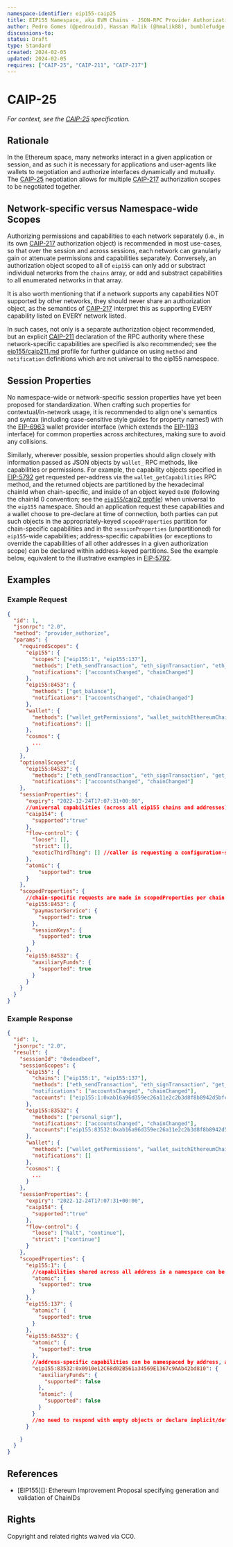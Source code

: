 ```yaml
---
namespace-identifier: eip155-caip25
title: EIP155 Namespace, aka EVM Chains - JSON-RPC Provider Authorization
author: Pedro Gomes (@pedrouid), Hassan Malik (@hmalik88), bumblefudge (@bumblefudge)
discussions-to: 
status: Draft
type: Standard
created: 2024-02-05
updated: 2024-02-05
requires: ["CAIP-25", "CAIP-211", "CAIP-217"]
---
```


# CAIP-25

_For context, see the [CAIP-25][] specification._

## Rationale

In the Ethereum space, many networks interact in a given application or session, and as such it is necessary for applications and user-agents like wallets to negotiation and authorize interfaces dynamically and mutually.
The [CAIP-25] negotiation allows for multiple [CAIP-217] authorization scopes to be negotiated together. 

## Network-specific versus Namespace-wide Scopes

Authorizing permissions and capabilities to each network separately (i.e., in its own [CAIP-217] authorization object) is recommended in most use-cases, so that over the session and across sessions, each network can granularly gain or attenuate permissions and capabilities separately. 
Conversely, an authorization object scoped to all of `eip155` can only add or substract individual networks from the `chains` array, or add and substract capabilities to all enumerated networks in that array.

It is also worth mentioning that if a network supports any capabilities NOT supported by other networks, they should never share an authorization object, as the semantics of [CAIP-217] interpret this as supporting EVERY capability listed on EVERY network listed.

In such cases, not only is a separate authorization object recommended, but an explicit [CAIP-211] declaration of the RPC authority where these network-specific capabilities are specified is also recommended;
see the [eip155/caip211.md](./caip211.md) profile for further guidance on using `method` and `notification` definitions which are not universal to the eip155 namespace.

## Session Properties

No namespace-wide or network-specific session properties have yet been proposed for standardization.
When crafting such properties for contextual/in-network usage, it is recommended to align one's semantics and syntax (including case-sensitive style guides for property names!) with the [EIP-6963] wallet provider interface (which extends the [EIP-1193] interface) for common properties across architectures, making sure to avoid any collisions.

Similarly, wherever possible, session properties should align closely with information passed as JSON objects by `wallet_` RPC methods, like capabilities or permissions. 
For example, the capability objects specified in [EIP-5792] get requested per-address via the `wallet_getCapabilities` RPC method, and the returned objects are partitioned by the hexadecimal chainId when chain-specific, and inside of an object keyed `0x00` (following the chainId 0 convention; see the [`eip155`/caip2 profile](caip2)) when universal to the `eip155` namespace.
Should an application request these capabilities and a wallet choose to pre-declare at time of connection, both parties can put such objects in the appropriately-keyed `scopedProperties` partition for chain-specific capabilities and in the `sessionProperties` (unpartitioned) for `eip155`-wide capabilities;
address-specific capabilities (or exceptions to override the capabilities of all other addresses in a given authorization scope) can be declared within address-keyed partitions.
See the example below, equivalent to the illustrative examples in [EIP-5792].

## Examples

### Example Request

```json
{
  "id": 1,
  "jsonrpc": "2.0",
  "method": "provider_authorize",
  "params": {
    "requiredScopes": {
      "eip155": {
        "scopes": ["eip155:1", "eip155:137"],
        "methods": ["eth_sendTransaction", "eth_signTransaction", "eth_sign", "get_balance", "personal_sign"],
        "notifications": ["accountsChanged", "chainChanged"]
      },
      "eip155:8453": {
        "methods": ["get_balance"],
        "notifications": ["accountsChanged", "chainChanged"]
      },
      "wallet": {
        "methods": ["wallet_getPermissions", "wallet_switchEthereumChain", "wallet_creds_store", "wallet_creds_verify", "wallet_creds_issue", "wallet_creds_present", "wallet_getCapabilities"],
        "notifications": []
      },
      "cosmos": {
        ...
      }
    },
    "optionalScopes":{
      "eip155:84532": {
        "methods": ["eth_sendTransaction", "eth_signTransaction", "get_balance", "personal_sign"],
        "notifications": ["accountsChanged", "chainChanged"]
    },
    "sessionProperties": {
      "expiry": "2022-12-24T17:07:31+00:00",
      //universal capabilities (across all eip155 chains and addresses) can sit at the top-level of sessionProperties
      "caip154": {
        "supported":"true"
      },
      "flow-control": {
        "loose": [], 
        "strict": [], 
        "exoticThirdThing": [] //caller is requesting a configuration-set which the wallet will drop as unrecognized      
      },
      "atomic": {
          "supported": true
      }
    },
    "scopedProperties": {
      //chain-specific requests are made in scopedProperties per chain scope
      "eip155:8453": {
        "paymasterService": {
          "supported": true
        },
        "sessionKeys": {
          "supported": true
        }
      },
      "eip155:84532": {
        "auxiliaryFunds": {
          "supported": true
        }
      }
    }
  }
}
```

### Example Response

```json
{
  "id": 1,
  "jsonrpc": "2.0",
  "result": {
    "sessionId": "0xdeadbeef",
    "sessionScopes": {
      "eip155": {
        "chains": ["eip155:1", "eip155:137"],
        "methods": ["eth_sendTransaction", "eth_signTransaction", "get_balance", "eth_sign", "personal_sign"]
        "notifications": ["accountsChanged", "chainChanged"],
        "accounts": ["eip155:1:0xab16a96d359ec26a11e2c2b3d8f8b8942d5bfcdb", "eip155:137:0xab16a96d359ec26a11e2c2b3d8f8b8942d5bfcdb"]
      },
      "eip155:83532": {
        "methods": ["personal_sign"],
        "notifications": ["accountsChanged", "chainChanged"],
        "accounts":["eip155:83532:0xab16a96d359ec26a11e2c2b3d8f8b8942d5bfcdb", "eip155:83532:0x0910e12C68d02B561a34569E1367c9AAb42bd810"]
      },
      "wallet": {
        "methods": ["wallet_getPermissions", "wallet_switchEthereumChain", "wallet_getCapabilities"],
        "notifications": []
      },
      "cosmos": {
        ...
      }
    },      
    "sessionProperties": {
      "expiry": "2022-12-24T17:07:31+00:00",
      "caip154": {
        "supported":"true"
      },
      "flow-control": {
        "loose": ["halt", "continue"],
        "strict": ["continue"]
      }
    },
    "scopedProperties": {
      "eip155:1": {
        //capabilities shared across all address in a namespace can be expressed at top-level
        "atomic": {
          "supported": true
        }
      },
      "eip155:137": {
        "atomic": {
          "supported": true
        }
      },
      "eip155:84532": {
        "atomic": {
          "supported": true
        },
        //address-specific capabilities can be namespaced by address, and can include address-specific exceptions to scope-wide capabilities
        "eip155:83532:0x0910e12C68d02B561a34569E1367c9AAb42bd810": {
          "auxiliaryFunds": {
            "supported": false
          },
          "atomic": {
            "supported": false
          }
        }
        //no need to respond with empty objects or declare implicit/default capabilities per-address, i.e. no empty capabilities object required for eip155:83532:0xab16a96d359ec26a11e2c2b3d8f8b8942d5bfcdb
      }

    }
  }
}
```

## References

- [EIP155][]: Ethereum Improvement Proposal specifying generation and validation of ChainIDs

[execution API]: https://github.com/ethereum/execution-apis?tab=readme-ov-file#execution-api-specification
[CAIP-2]: https://github.com/ChainAgnostic/CAIPs/blob/master/CAIPs/caip-2.md
[CAIP-10]: https://github.com/ChainAgnostic/CAIPs/blob/master/CAIPs/caip-10.md
[CAIP-19]: https://github.com/ChainAgnostic/CAIPs/blob/master/CAIPs/caip-19.md
[CAIP-25]: https://github.com/ChainAgnostic/CAIPs/blob/master/CAIPs/caip-25.md
[CAIP-211]: https://github.com/ChainAgnostic/CAIPs/blob/master/CAIPs/caip-211.md
[CAIP-217]: https://github.com/ChainAgnostic/CAIPs/blob/master/CAIPs/caip-217.md
[EIP]: https://eips.ethereum.org/EIPS/eip-1
[EIP-155]: https://eips.ethereum.org/EIPS/eip-155
[EIP-1193]: https://eips.ethereum.org/EIPS/eip-1193
[EIP-5792]: https://eips.ethereum.org/EIPS/eip-5792
[EIP-6963]: https://eips.ethereum.org/EIPS/eip-6963

## Rights

Copyright and related rights waived via CC0.
